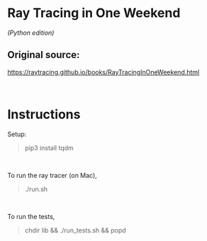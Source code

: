 Ray Tracing in One Weekend
====
*(Python edition)*


Original source:
----
https://raytracing.github.io/books/RayTracingInOneWeekend.html

<br />

Instructions
====

Setup:
> pip3 install tqdm

<br />

To run the ray tracer (on Mac),
> ./run.sh

<br />

To run the tests,
> chdir lib && ./run_tests.sh && popd
